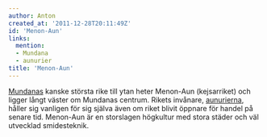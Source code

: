 ```yaml
---
author: Anton
created_at: '2011-12-28T20:11:49Z'
id: 'Menon-Aun'
links:
  mention:
  - Mundana
  - aunurier
title: 'Menon-Aun'
---
```


[Mundanas] kanske största rike till ytan heter Menon-Aun (kejsarriket) och ligger långt väster om
Mundanas centrum. Rikets invånare, [aunurierna], håller sig vanligen för sig själva även om riket
blivit öppnare för handel på senare tid. Menon-Aun är en storslagen högkultur med stora städer och
väl utvecklad smidesteknik.

  [Mundanas]: Mundana
  [aunurierna]: aunurier
